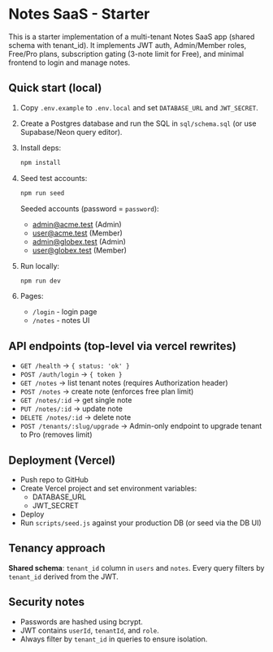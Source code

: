 # Notes SaaS - Starter

This is a starter implementation of a multi-tenant Notes SaaS app (shared schema with tenant_id). It implements JWT auth, Admin/Member roles, Free/Pro plans, subscription gating (3-note limit for Free), and minimal frontend to login and manage notes.

## Quick start (local)

1. Copy `.env.example` to `.env.local` and set `DATABASE_URL` and `JWT_SECRET`.
2. Create a Postgres database and run the SQL in `sql/schema.sql` (or use Supabase/Neon query editor).
3. Install deps:
   ```bash
   npm install
   ```
4. Seed test accounts:
   ```bash
   npm run seed
   ```
   Seeded accounts (password = `password`):
   - admin@acme.test (Admin)
   - user@acme.test (Member)
   - admin@globex.test (Admin)
   - user@globex.test (Member)

5. Run locally:
   ```bash
   npm run dev
   ```

6. Pages:
   - `/login` - login page
   - `/notes` - notes UI

## API endpoints (top-level via vercel rewrites)
- `GET /health` → `{ status: 'ok' }`
- `POST /auth/login` → `{ token }`
- `GET /notes` → list tenant notes (requires Authorization header)
- `POST /notes` → create note (enforces free plan limit)
- `GET /notes/:id` → get single note
- `PUT /notes/:id` → update note
- `DELETE /notes/:id` → delete note
- `POST /tenants/:slug/upgrade` → Admin-only endpoint to upgrade tenant to Pro (removes limit)

## Deployment (Vercel)
- Push repo to GitHub
- Create Vercel project and set environment variables:
  - DATABASE_URL
  - JWT_SECRET
- Deploy
- Run `scripts/seed.js` against your production DB (or seed via the DB UI)

## Tenancy approach
**Shared schema**: `tenant_id` column in `users` and `notes`. Every query filters by `tenant_id` derived from the JWT.

## Security notes
- Passwords are hashed using bcrypt.
- JWT contains `userId`, `tenantId`, and `role`.
- Always filter by `tenant_id` in queries to ensure isolation.
